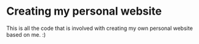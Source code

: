 # Creating my personal website

This is all the code that is involved with creating my own personal website based on me. :)
